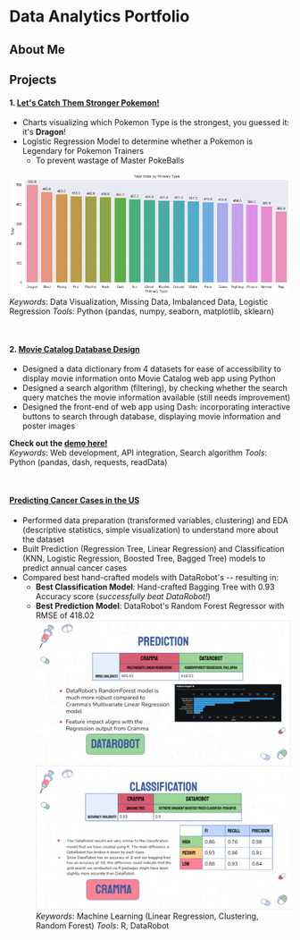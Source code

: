 # Data Analytics Portfolio

## About Me


## Projects
#### 1. [Let's Catch Them Stronger Pokemon!](https://github.com/crystalhariga/pokemon)
* Charts visualizing which Pokemon Type is the strongest, you guessed it: it's __Dragon__!
* Logistic Regression Model to determine whether a Pokemon is Legendary for Pokemon Trainers
  * To prevent wastage of Master PokeBalls 

![](https://github.com/crystalhariga/pokemon/blob/main/img/total-stats_by_primary-type.png)
<br/>
*Keywords*: Data Visualization, Missing Data, Imbalanced Data, Logistic Regression
*Tools*: Python (pandas, numpy, seaborn, matplotlib, sklearn)

<br/>

#### 2. [Movie Catalog Database Design](https://github.com/crystalhariga/movie-catalog)
* Designed a data dictionary from 4 datasets for ease of accessibility to display movie information onto Movie Catalog web app using Python
* Designed a search algorithm (filtering), by checking whether the search query matches the movie information available (still needs improvement)
* Designed the front-end of web app using Dash: incorporating interactive buttons to search through database, displaying movie information and poster images

__Check out the [demo here!](https://github.com/crystalhariga/movie-catalog#demo)__
<br/>
*Keywords*: Web development, API integration, Search algorithm
*Tools*: Python (pandas, dash, requests, readData)

<br/>

#### [Predicting Cancer Cases in the US](https://github.com/crystalhariga/cancer_ml)
* Performed data preparation (transformed variables, clustering) and EDA (descriptive statistics, simple visualization) to understand more about the dataset
* Built Prediction (Regression Tree, Linear Regression) and Classification (KNN, Logistic Regression, Boosted Tree, Bagged Tree) models to predict annual cancer cases
* Compared best hand-crafted models with DataRobot's -- resulting in:
    * __Best Classification Model__: Hand-crafted Bagging Tree with 0.93 Accuracy score (_successfully beat DataRobot!_)
    * __Best Prediction Model__: DataRobot's Random Forest Regressor with RMSE of 418.02
![](https://github.com/crystalhariga/cancer_ml/blob/main/prediction_datarobot.png)
![](https://github.com/crystalhariga/cancer_ml/blob/main/classification_cramma.png)
*Keywords*: Machine Learning (Linear Regression, Clustering, Random Forest)
*Tools*: R, DataRobot
